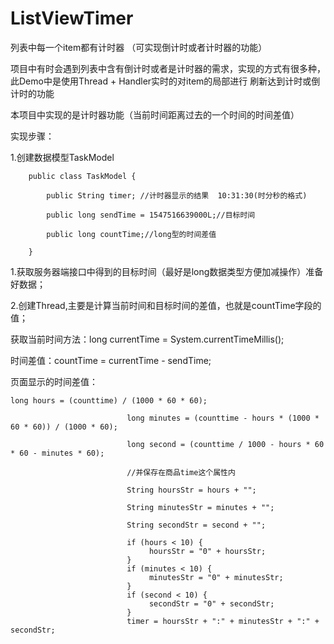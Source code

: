 # ListViewTimer
列表中每一个item都有计时器 （可实现倒计时或者计时器的功能）

项目中有时会遇到列表中含有倒计时或者是计时器的需求，实现的方式有很多种，此Demo中是使用Thread + Handler实时的对item的局部进行
刷新达到计时或倒计时的功能

本项目中实现的是计时器功能（当前时间距离过去的一个时间的时间差值）

实现步骤：

1.创建数据模型TaskModel

        public class TaskModel {

            public String timer; //计时器显示的结果  10:31:30(时分秒的格式)

            public long sendTime = 1547516639000L;//目标时间

            public long countTime;//long型的时间差值

        }

1.获取服务器端接口中得到的目标时间（最好是long数据类型方便加减操作）准备好数据；

2.创建Thread,主要是计算当前时间和目标时间的差值，也就是countTime字段的值；

获取当前时间方法：long currentTime = System.currentTimeMillis();

时间差值：countTime = currentTime - sendTime;

页面显示的时间差值：
```
long hours = (counttime) / (1000 * 60 * 60);

                          long minutes = (counttime - hours * (1000 * 60 * 60)) / (1000 * 60);

                          long second = (counttime / 1000 - hours * 60 * 60 - minutes * 60);

                          //并保存在商品time这个属性内

                          String hoursStr = hours + "";

                          String minutesStr = minutes + "";

                          String secondStr = second + "";

                          if (hours < 10) {
                               hoursStr = "0" + hoursStr;
                          }
                          if (minutes < 10) {
                               minutesStr = "0" + minutesStr;
                          }
                          if (second < 10) {
                               secondStr = "0" + secondStr;
                          }
                          timer = hoursStr + ":" + minutesStr + ":" + secondStr;
```










